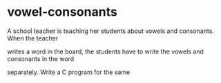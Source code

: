 # vowel-consonants

A school teacher is teaching her students about vowels and consonants. When the teacher

writes a word in the board, the students have to write the vowels and consonants in the word

separately. Write a C program for the same
